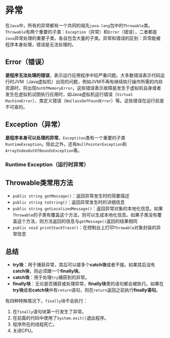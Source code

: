 # 异常

在`Java`中，所有的异常都有一个共同的祖先`java.lang`包中的`Throwable`类。`Throwable`有两个重要的子类：`Exception`（异常）和`Error`（错误），二者都是`Java`异常处理的重要子类，各自包含大量的子类。异常和错误的区别：异常能被程序本身处理，错误是无法处理的。

## Error（错误）

**是程序无法处理的错误**，表示运行应用程序中较严重问题。大多数错误表示代码运行时JVM（Java虚拟机）出现的问题，例如JVM不再有继续执行操作所需的内存资源时，将出现`OutOfMemoryError`。这些错误表示故障是发生于虚拟机自身或者发生在虚拟机试图执行应用时，如Java虚拟机运行错误（`Virtual MachineError`）、类定义错误（`NoClassDefFoundError`）等。这些错误在运行前是不可查的。

## Exception（异常）

**是程序本身可以处理的异常**。`Exceptiton`类有一个重要的子类`RuntimeException`。除此之外，还有`NullPointerException`和`ArrayIndexOutOfBoundsException`等。

### Runtime Exception（运行时异常） <Badge text="Uncompleted"/>

## Throwable类常用方法

* `public string getMessage()`：返回异常发生时的简要描述
* `public string toString()`：返回异常发生时的详细信息
* `public string getLocalizedMessage()`：返回异常对象的本地化信息。如果`Throwable`的子类有覆盖这个方法，则可以生成本地化信息。如果子类没有覆盖这个方法，则方法返回的信息与`getMessage()`返回的结果相同
* `public void printStackTrace()`：在控制台上打印`Throwable`对象封装的异常信息

## 总结

* **try块**：用于捕获异常，其后可以接多个**catch块**或者不接。如果其后没有**catch块**，则必须跟一个**finally块**。
* **catch块**：用于处理`try`捕获到的异常。
* **finally块**：无论是否捕获或处理异常，**finally块**里的语句都会被执行。如果在**try块**或者**catch块**中有`return`语句，则在`return`返回之前执行**finally语句**。

有四种特殊情况下，`finally`块不会执行：

1. 在`finally`语句块第一行发生了异常。
2. 在前面的代码中使用了`System.exit()`退出程序。
3. 程序所在的线程死亡。
4. 关闭CPU。